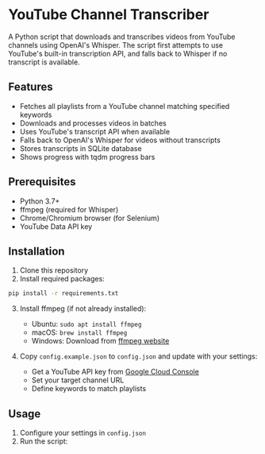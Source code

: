 # YouTube Channel Transcriber

A Python script that downloads and transcribes videos from YouTube channels using OpenAI's Whisper. The script first attempts to use YouTube's built-in transcription API, and falls back to Whisper if no transcript is available.

## Features

- Fetches all playlists from a YouTube channel matching specified keywords
- Downloads and processes videos in batches
- Uses YouTube's transcript API when available
- Falls back to OpenAI's Whisper for videos without transcripts
- Stores transcripts in SQLite database
- Shows progress with tqdm progress bars

## Prerequisites

- Python 3.7+
- ffmpeg (required for Whisper)
- Chrome/Chromium browser (for Selenium)
- YouTube Data API key

## Installation

1. Clone this repository
2. Install required packages:

```bash
pip install -r requirements.txt
```

3. Install ffmpeg (if not already installed):
   - Ubuntu: `sudo apt install ffmpeg`
   - macOS: `brew install ffmpeg`
   - Windows: Download from [ffmpeg website](https://ffmpeg.org/download.html)

4. Copy `config.example.json` to `config.json` and update with your settings:
   - Get a YouTube API key from [Google Cloud Console](https://console.cloud.google.com/)
   - Set your target channel URL
   - Define keywords to match playlists

## Usage

1. Configure your settings in `config.json`
2. Run the script:
